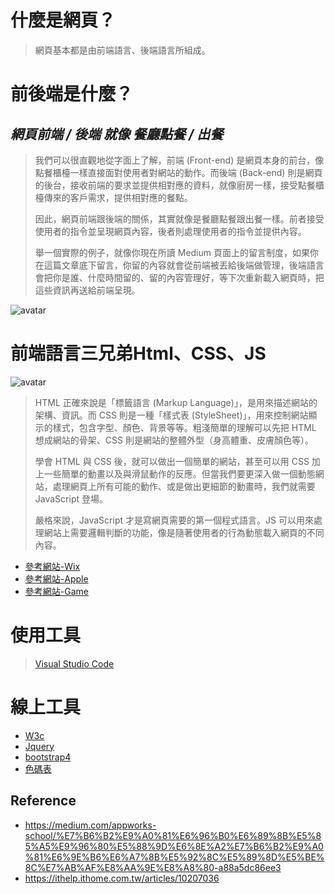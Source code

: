 # 什麼是網頁？
>
> 網頁基本都是由前端語言、後端語言所組成。
>
>
# 前後端是什麼？
>
## __*網頁前端 / 後端 就像 餐廳點餐 / 出餐*__
>
>我們可以很直觀地從字面上了解，前端 (Front-end) 是網頁本身的前台，像點餐櫃檯一樣直接面對使用者對網站的動作。而後端 (Back-end) 則是網頁的後台，接收前端的要求並提供相對應的資料，就像廚房一樣，接受點餐櫃檯傳來的客戶需求，提供相對應的餐點。
>
>因此，網頁前端跟後端的關係，其實就像是餐廳點餐跟出餐一樣。前者接受使用者的指令並呈現網頁內容，後者則處理使用者的指令並提供內容。
>
>舉一個實際的例子，就像你現在所讀 Medium 頁面上的留言制度，如果你在這篇文章底下留言，你留的內容就會從前端被丟給後端做管理，後端語言會把你是誰、什麼時間留的、留的內容管理好，等下次重新載入網頁時，把這些資訊再送給前端呈現。
>
![avatar](https://cdn-images-1.medium.com/max/1000/1*DMLL29PVpc2xBW3Aeq-RIg.jpeg)
>
>
# 前端語言三兄弟Html、CSS、JS
>
![avatar](https://i.imgur.com/GIqgBgG.jpg)
>
>HTML 正確來說是「標籤語言 (Markup Language)」，是用來描述網站的架構、資訊。而 CSS 則是一種「樣式表 (StyleSheet)」，用來控制網站顯示的樣式，包含字型、顏色、背景等等。粗淺簡單的理解可以先把 HTML 想成網站的骨架、CSS 則是網站的整體外型（身高體重、皮膚顏色等）。
>
>學會 HTML 與 CSS 後，就可以做出一個簡單的網站，甚至可以用 CSS 加上一些簡單的動畫以及與滑鼠動作的反應。但當我們要更深入做一個動態網站，處理網頁上所有可能的動作、或是做出更細節的動畫時，我們就需要 JavaScript 登場。
>
>嚴格來說，JavaScript 才是寫網頁需要的第一個程式語言。JS 可以用來處理網站上需要邏輯判斷的功能，像是隨著使用者的行為動態載入網頁的不同內容。
>
* [參考網站-Wix](https://www.wix.com/website-template/view/html/1733?siteId=d68a8fe9-c5db-4d3c-8c32-49f2b045254a&metaSiteId=fc9c78cf-aa67-4669-9224-ffbc4e23d5b7&originUrl=https%3A%2F%2Fzh.wix.com%2Fwebsite%2Ftemplates%2Fhtml%2Fonline-store)
* [參考網站-Apple](https://www.apple.com/tw/)
* [參考網站-Game](http://www.bestjquery.com/?gCZVK10o)
>
# 使用工具
>[Visual Studio Code](https://code.visualstudio.com/)
# 線上工具
* [W3c](https://www.w3schools.com/)
* [Jquery](https://jquery.com/)
* [bootstrap4](https://getbootstrap.com/)
* [色碼表](https://www.toodoo.com/db/color.html)

## Reference
*  https://medium.com/appworks-school/%E7%B6%B2%E9%A0%81%E6%96%B0%E6%89%8B%E5%85%A5%E9%96%80%E5%88%9D%E6%8E%A2%E7%B6%B2%E9%A0%81%E6%9E%B6%E6%A7%8B%E5%92%8C%E5%89%8D%E5%BE%8C%E7%AB%AF%E8%AA%9E%E8%A8%80-a88a5dc86ee3
* https://ithelp.ithome.com.tw/articles/10207036


